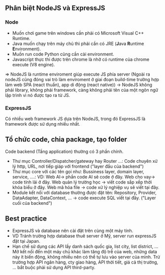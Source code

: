 ## Phân biệt NodeJS và ExpressJS

### Node

- Muốn chơi game trên windows cần phải có Microsoft Visual C++ Runtime.
- Java muốn chạy trên máy chủ thì phải cần có JRE (**J**ava **R**untime **E**nvironment).
- Muốn run code Python cũng cần cài environment.
- Javascript thực thi được trên chrome là nhờ có runtime của chrome execute (V8 engine).

=> NodeJS là runtime enviroment giúp execute JS phía server (Ngoài ra nodeJS cũng đóng vai trò làm enviroment ở giai đoạn build-time trường hợp làm web SPA (react thuần), app di động (react native)) -> NodeJS không phải library, không phải framework, càng không phải tên của một ngôn ngữ lập trình vì nó được tạo ra từ JS.

### ExpressJS

Có nhiều web framework JS dựa trên NodeJS, trong đó ExpressJS là framework được sử dụng nhiều nhất.

## Tổ chức code, chia package, tạo folder

Code backend (Tầng application) thường có 3 phần chính.

- Thư mục Controller/Dispatcher/gateway hay Router ...: Code chuyên xử lý http, URL, nơi tiếp giáp với frontend ("layer đầu của backend")
- Thư mục core với các tên gọi như: Bussiness layer, domain layer, service, ....: VD: Web AI-> phần code AI sẽ code ở đây. Web cho vay-> code tính lãi ở đây. Web quản lý trường học -> viết code sắp xếp thời khóa biểu ở đây. Web mã hóa file -> code xử lý nghiệp vụ sẽ viết tại đây.
- Module kết nối với database thường được đặt tên: Repository, Provider, DataAdapter, DataContext, ... -> code execute SQL viết tại đây. ("Layer cuối của backend")

## Best practice

- ExpressJS và database nên cài đặt trên cùng một máy tính.
- VD Tránh trường hợp database thuê server ở Mỹ, server run expressJS đặt tại Japan.
- Hạn chế sử dụng các API lấy danh sách quốc gia, list city, list district, ... Mở kết nối đến một máy chủ khác làm tăng độ trễ của web, những data này ít biến động, không nhiều nên có thể tự lưu vào server của mình. Trừ trường hợp API ngân hàng, cty giao hàng, API thời tiết, giá cả thị trường, ... bắt buộc phải sử dụng API third-party.

